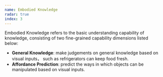 ```yaml
---
name: Embodied Knowledge
radar: true
index: 3
---
```


Embodied Knowledge refers to the basic understanding capability of knowledge, consisting of two fine-grained capability dimensions listed below:

- **General Knowledge**: make judgements on general knowledge based on visual inputs， such as refrigerators can keep food fresh.
- **Affordance Prediction**: predict the ways in which objects can be manipulated based on visual inputs.
